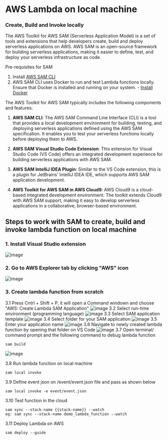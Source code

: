 # AWS Lambda on local machine 
### Create, Build and Invoke locally

The AWS Toolkit for AWS SAM (Serverless Application Model) is a set of tools and extensions that help developers create, build and deploy serverless applications on AWS. AWS SAM is an open-source framework for building serverless applications, making it easier to define, test, and deploy your serverless infrastructure as code.

Pre-requisites for SAM
1. Install [AWS SAM CLI](https://docs.aws.amazon.com/serverless-application-model/latest/developerguide/install-sam-cli.html)
2. AWS SAM CLI uses Docker to run and test Lambda functions locally. Ensure that Docker is installed and running on your system. - [Install Docker](https://docs.docker.com/engine/install/)

The AWS Toolkit for AWS SAM typically includes the following components and features:

1. **AWS SAM CLI**: The AWS SAM Command Line Interface (CLI) is a tool that provides a local development environment for building, testing, and deploying serverless applications defined using the AWS SAM specification. It enables you to test your serverless functions locally before deploying them to AWS.

2. **AWS SAM Visual Studio Code Extension**: This extension for Visual Studio Code (VS Code) offers an integrated development experience for building serverless applications with AWS SAM. 

3. **AWS SAM IntelliJ IDEA Plugin**: Similar to the VS Code extension, this is a plugin for JetBrains' IntelliJ IDEA IDE, which supports AWS SAM application development.

4. **AWS Toolkit for AWS SAM in AWS Cloud9**: AWS Cloud9 is a cloud-based integrated development environment. The toolkit extends Cloud9 with AWS SAM support, making it easy to develop serverless applications in a collaborative, browser-based environment.

## Steps to work with SAM to create, build and invoke lambda function on local machine

### 1. Install Visual Studio extension

![image](https://github.com/prabhakar2020/sam-aws-toolkit/assets/7165155/1fbb444b-34fe-468b-a082-631262365d30)

### 2. Go to AWS Explorer tab by clicking "AWS" icon
![image](https://github.com/prabhakar2020/sam-aws-toolkit/assets/7165155/cf410621-67a5-4aeb-9e4b-64446908318a)

### 3. Create lambda function from scratch
3.1 Press Cntrl + Shift + P, it will open a Command windown and choose "AWS: Create Lambda SAM Application"
![image](https://github.com/prabhakar2020/sam-aws-toolkit/assets/7165155/1835a65b-f118-4aec-a3ce-0e2a688ca69f)
3.2 Select run-time environment (programming language)
![image](https://github.com/prabhakar2020/sam-aws-toolkit/assets/7165155/8286b44a-50e5-4e79-9854-4a357df4cd68)
3.3 Select SAM application template
![image](https://github.com/prabhakar2020/sam-aws-toolkit/assets/7165155/39ea3ec3-871f-44cc-86f4-c82897fa30d2)
3.4 Select folder for your SAM application
![image](https://github.com/prabhakar2020/sam-aws-toolkit/assets/7165155/aeb8ab1f-b7fb-41e9-b308-0304c0f918c0)
3.5 Enter your application name
![image](https://github.com/prabhakar2020/sam-aws-toolkit/assets/7165155/b9de7acf-b721-4b5e-ae29-e87bf35f67de)
3.6 Navigate to newly created lambda function by opening that folder on VS Code
![image](https://github.com/prabhakar2020/sam-aws-toolkit/assets/7165155/4f694640-f1e6-4537-a80d-229823c8d084)
3.7 Open terminal/ command prompt and the following command to debug lambda function
```
sam build
```
![image](https://github.com/prabhakar2020/sam-aws-toolkit/assets/7165155/bd44f2da-952c-4c74-b007-5e500be77c68)

3.8 Run lambda function on local machine
```
sam local invoke
```

3.9 Define event json on /event/event.json file and pass as shown below
```
sam local invoke -e event/event.json
```
3.10 Test function in the cloud
```
sam sync --stack-name {{stack-name}} --watch
eg: sam sync --stack-name demo_lambda_function --watch
```

3.11 Deploy Lambda on AWS 
```
sam deploy --guide
```





